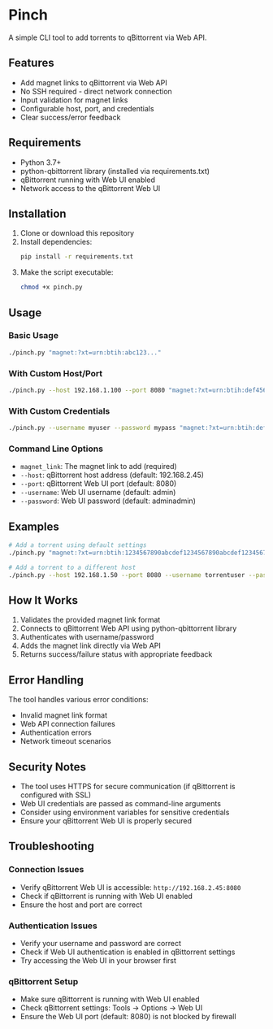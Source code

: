 # Pinch

A simple CLI tool to add torrents to qBittorrent via Web API.

## Features

- Add magnet links to qBittorrent via Web API
- No SSH required - direct network connection
- Input validation for magnet links
- Configurable host, port, and credentials
- Clear success/error feedback

## Requirements

- Python 3.7+
- python-qbittorrent library (installed via requirements.txt)
- qBittorrent running with Web UI enabled
- Network access to the qBittorrent Web UI

## Installation

1. Clone or download this repository
2. Install dependencies:
   ```bash
   pip install -r requirements.txt
   ```
3. Make the script executable:
   ```bash
   chmod +x pinch.py
   ```

## Usage

### Basic Usage

```bash
./pinch.py "magnet:?xt=urn:btih:abc123..."
```

### With Custom Host/Port

```bash
./pinch.py --host 192.168.1.100 --port 8080 "magnet:?xt=urn:btih:def456..."
```

### With Custom Credentials

```bash
./pinch.py --username myuser --password mypass "magnet:?xt=urn:btih:def456..."
```

### Command Line Options

- `magnet_link`: The magnet link to add (required)
- `--host`: qBittorrent host address (default: 192.168.2.45)
- `--port`: qBittorrent Web UI port (default: 8080)
- `--username`: Web UI username (default: admin)
- `--password`: Web UI password (default: adminadmin)

## Examples

```bash
# Add a torrent using default settings
./pinch.py "magnet:?xt=urn:btih:1234567890abcdef1234567890abcdef12345678"

# Add a torrent to a different host
./pinch.py --host 192.168.1.50 --port 8080 --username torrentuser --password mypass "magnet:?xt=urn:btih:abcdef1234567890abcdef1234567890abcdef12"
```

## How It Works

1. Validates the provided magnet link format
2. Connects to qBittorrent Web API using python-qbittorrent library
3. Authenticates with username/password
4. Adds the magnet link directly via Web API
5. Returns success/failure status with appropriate feedback

## Error Handling

The tool handles various error conditions:
- Invalid magnet link format
- Web API connection failures
- Authentication errors
- Network timeout scenarios

## Security Notes

- The tool uses HTTPS for secure communication (if qBittorrent is configured with SSL)
- Web UI credentials are passed as command-line arguments
- Consider using environment variables for sensitive credentials
- Ensure your qBittorrent Web UI is properly secured

## Troubleshooting

### Connection Issues
- Verify qBittorrent Web UI is accessible: `http://192.168.2.45:8080`
- Check if qBittorrent is running with Web UI enabled
- Ensure the host and port are correct

### Authentication Issues
- Verify your username and password are correct
- Check if Web UI authentication is enabled in qBittorrent settings
- Try accessing the Web UI in your browser first

### qBittorrent Setup
- Make sure qBittorrent is running with Web UI enabled
- Check qBittorrent settings: Tools → Options → Web UI
- Ensure the Web UI port (default: 8080) is not blocked by firewall
